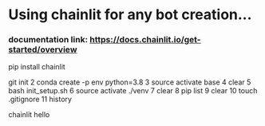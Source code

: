 # Using chainlit for any bot creation...


### documentation link: https://docs.chainlit.io/get-started/overview


pip install chainlit


git init
    2  conda create -p env python=3.8 
    3  source activate base
    4  clear
    5  bash init_setup.sh
    6  source activate ./venv
    7  clear
    8  pip list
    9  clear
   10  touch .gitignore
   11  history

chainlit hello